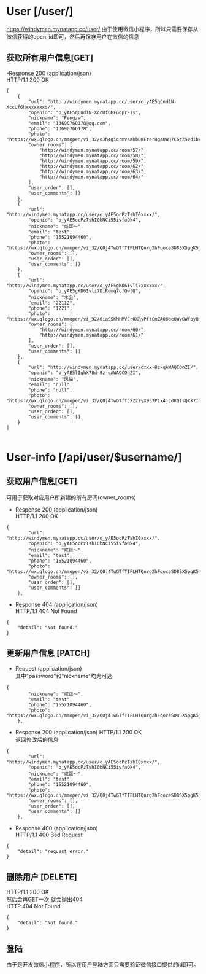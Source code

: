 # User [/user/]
https://windymen.mynatapp.cc/user/
由于使用微信小程序，所以只需要保存从微信获得的open_id即可，然后再保存用户在微信的信息

## 获取所有用户信息[GET]
-Response 200 (application/json)  
HTTP/1.1 200 OK  

```
[  
    {  
        "url": "http://windymen.mynatapp.cc/user/o_yAE5qCnd1N-XccUf6Hxxxxxxxs/",  
        "openid": "o_yAE5qCnd1N-XccUf6HFudpr-Is",  
        "nickname": "Fengzw",  
        "email": "13690760178@qq.com",  
        "phone": "13690760178",  
        "photo": "https://wx.qlogo.cn/mmopen/vi_32/oJh4gicrmVaahbDKEterBgAUW87C6rZ5VdibVicdoZFmDiaficanTic2UoHBuhhVEcj2sNjM3gXcI0K4hemSd2uLOJPw/132",  
        "owner_rooms": [  
            "http://windymen.mynatapp.cc/room/57/",  
            "http://windymen.mynatapp.cc/room/58/",  
            "http://windymen.mynatapp.cc/room/59/",  
            "http://windymen.mynatapp.cc/room/62/",  
            "http://windymen.mynatapp.cc/room/63/",  
            "http://windymen.mynatapp.cc/room/64/"  
        ],  
        "user_order": [],  
        "user_comments": []  
    },  
    {  
        "url": "http://windymen.mynatapp.cc/user/o_yAE5ocPzTshI0xxxx/",  
        "openid": "o_yAE5ocPzTshI0bNCi55ivfaOk4",  
        "nickname": "咸蛋～",  
        "email": "test",  
        "phone": "15521094460",  
        "photo":  "https://wx.qlogo.cn/mmopen/vi_32/Q0j4TwGTfTIFLHTQnrg2hFqoceSD85X5pgK5jm8Z1JzfzlQSZb9sPHYK1FA0lWonF5uu7jdN0eqzU466ZZUqxA/132",  
        "owner_rooms": [],  
        "user_order": [],  
        "user_comments": []  
    },  
    {
        "url": "http://windymen.mynatapp.cc/user/o_yAE5gKD6Ivli7xxxxxx/",  
        "openid": "o_yAE5gKD6Ivli7DiRemq7cfQwtQ",  
        "nickname": "木公",  
        "email": "22112",  
        "phone": "1221",  
        "photo":  "https://wx.qlogo.cn/mmopen/vi_32/6iaSSKMHMVCr0XRyPftCmZA06oe0WvOWfoyQHjnopjZZsh5s3FicWau4jRr8IY7wAvkSzbh9wHWH2s2kMBq12hsw/132",  
        "owner_rooms": [  
            "http://windymen.mynatapp.cc/room/60/",  
            "http://windymen.mynatapp.cc/room/61/"  
        ],  
        "user_order": [],  
        "user_comments": []  
    },  
    {  
        "url": "http://windymen.mynatapp.cc/user/oxxx-8z-qAWAQCOnZI/",  
        "openid": "o_yAE5lIqhX78d-8z-qAWAQCOnZI",  
        "nickname": "风猫",  
        "email": "null",  
        "phone": "null",  
        "photo": "https://wx.qlogo.cn/mmopen/vi_32/Q0j4TwGTfTJXZz2yX937P1x4jcdRQfsQXX7ImszHQlYOmdbSsKMHH8zBFs6nVdjLInYBuCXaGmPtJ9GLN52SMA/132",  
        "owner_rooms": [],  
        "user_order": [],  
        "user_comments": []  
    }  
]  
  
``` 

# User-info [/api/user/$username/]
## 获取用户信息[GET]  
可用于获取对应用户所新建的所有房间(owner_rooms)
- Response 200  (application/json)  
HTTP/1.1 200 OK  

```
{  
        "url": "http://windymen.mynatapp.cc/user/o_yAE5ocPzTshI0xxxx/",  
        "openid": "o_yAE5ocPzTshI0bNCi55ivfaOk4",  
        "nickname": "咸蛋～",  
        "email": "test",  
        "phone": "15521094460",  
        "photo":  "https://wx.qlogo.cn/mmopen/vi_32/Q0j4TwGTfTIFLHTQnrg2hFqoceSD85X5pgK5jm8Z1JzfzlQSZb9sPHYK1FA0lWonF5uu7jdN0eqzU466ZZUqxA/132",  
        "owner_rooms": [],  
        "user_order": [],  
        "user_comments": []  
    }, 
```
- Response 404 (application/json)   
HTTP/1.1 404 Not Found  

```
{
    "detail": "Not found."
}
```


## 更新用户信息 [PATCH]
- Request (application/json)  
其中"password"和"nickname"均为可选  

```
{   
        "nickname": "咸蛋～",  
        "email": "test",  
        "phone": "15521094460",  
        "photo":  "https://wx.qlogo.cn/mmopen/vi_32/Q0j4TwGTfTIFLHTQnrg2hFqoceSD85X5pgK5jm8Z1JzfzlQSZb9sPHYK1FA0lWonF5uu7jdN0eqzU466ZZUqxA/132"  
    }, 
```

- Response 200 (application/json) 
HTTP/1.1 200 OK   
返回修改后的信息

```
{  
        "url": "http://windymen.mynatapp.cc/user/o_yAE5ocPzTshI0xxxx/",  
        "openid": "o_yAE5ocPzTshI0bNCi55ivfaOk4",  
        "nickname": "咸蛋～",  
        "email": "test",  
        "phone": "15521094460",  
        "photo":  "https://wx.qlogo.cn/mmopen/vi_32/Q0j4TwGTfTIFLHTQnrg2hFqoceSD85X5pgK5jm8Z1JzfzlQSZb9sPHYK1FA0lWonF5uu7jdN0eqzU466ZZUqxA/132",  
        "owner_rooms": [],  
        "user_order": [],  
        "user_comments": []  
    }, 
```


- Response 400 (application/json)  
HTTP/1.1 400 Bad Request  

```
{
    "detail": "request error."
}
```


## 删除用户 [DELETE]
HTTP/1.1 200 OK  
然后会再GET一次 就会抛出404  
HTTP 404 Not Found  

```
{  
    "detail": "Not found."  
}  
```



## 登陆
由于是开发微信小程序，所以在用户登陆方面只需要验证微信接口提供的id即可。
